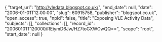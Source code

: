 {
  "target_url": "http://vledata.blogspot.co.uk/", 
  "end_date": null, 
  "date": "2006-01-01T12:00:00", 
  "slug": 60915758, 
  "publisher": "blogspot.co.uk", 
  "open_access": true, 
  "npld": false, 
  "title": "Exposing VLE Activity Data", 
  "subjects": [], 
  "collections": [], 
  "record_id": "20060101T120000/REiymD6Jw/HZ7toGXWCwQQ==", 
  "scope": "root", 
  "start_date": null
}

